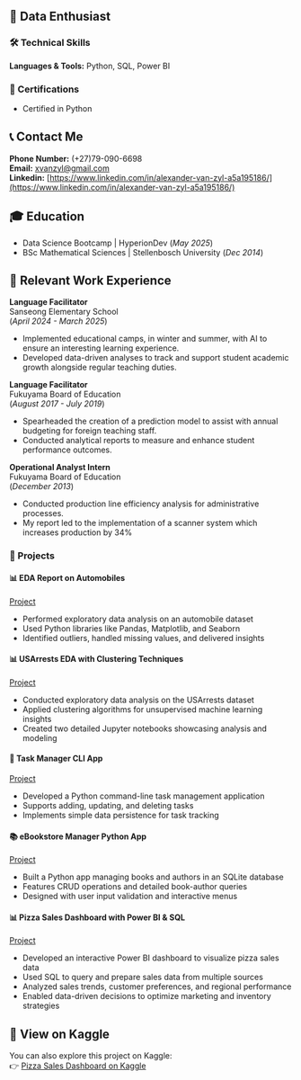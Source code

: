 ## 👋 Data Enthusiast

### 🛠️ Technical Skills  
**Languages & Tools:** Python, SQL, Power BI

### 📜 Certifications  
- Certified in Python

## 📞 Contact Me 
**Phone Number:** (+27)79-090-6698    
**Email:** xvanzyl@gmail.com  
**Linkedin:** [https://www.linkedin.com/in/alexander-van-zyl-a5a195186/](https://www.linkedin.com/in/alexander-van-zyl-a5a195186/) 

## 🎓 Education 
- Data Science Bootcamp | HyperionDev (_May 2025_)
- BSc Mathematical Sciences | Stellenbosch University (_Dec 2014_)


## 💼 Relevant Work Experience
**Language Facilitator**           
Sanseong Elementary School    
(_April 2024 - March 2025_)
- Implemented educational camps, in winter and summer, with AI to ensure an interesting learning experience.
- Developed data-driven analyses to track and support student academic growth alongside regular teaching duties.
  
**Language Facilitator**           
Fukuyama Board of Education    
(_August 2017 - July 2019_)
- Spearheaded the creation of a prediction model to assist with annual budgeting for foreign teaching staff.
- Conducted analytical reports to measure and enhance student performance outcomes.

**Operational Analyst Intern**           
Fukuyama Board of Education    
(_December 2013_)
- Conducted production line efficiency analysis for administrative processes.
- My report led to the implementation of a scanner system which increases production by 34%


### 📁 Projects  

#### 📊 EDA Report on Automobiles  
[Project](https://github.com/AlexVeeZee/Automobiles-EDA-Report)  
- Performed exploratory data analysis on an automobile dataset  
- Used Python libraries like Pandas, Matplotlib, and Seaborn  
- Identified outliers, handled missing values, and delivered insights

#### 📊 USArrests EDA with Clustering Techniques  
[Project](https://github.com/AlexVeeZee/US-Arrests-Analysis)  
- Conducted exploratory data analysis on the USArrests dataset  
- Applied clustering algorithms for unsupervised machine learning insights  
- Created two detailed Jupyter notebooks showcasing analysis and modeling

#### 🐍 Task Manager CLI App  
[Project](https://github.com/AlexVeeZee/Task_Manager)  
- Developed a Python command-line task management application  
- Supports adding, updating, and deleting tasks  
- Implements simple data persistence for task tracking

#### 📚 eBookstore Manager Python App  
[Project](https://github.com/AlexVeeZee/Bookstore_Inventory_Manager)  
- Built a Python app managing books and authors in an SQLite database  
- Features CRUD operations and detailed book-author queries  
- Designed with user input validation and interactive menus

#### 📊 Pizza Sales Dashboard with Power BI & SQL  
[Project](https://github.com/AlexVeeZee/Pizza_Sales)  
- Developed an interactive Power BI dashboard to visualize pizza sales data  
- Used SQL to query and prepare sales data from multiple sources  
- Analyzed sales trends, customer preferences, and regional performance  
- Enabled data-driven decisions to optimize marketing and inventory strategies
## 🔗 View on Kaggle
You can also explore this project on Kaggle:  
👉 [Pizza Sales Dashboard on Kaggle](https://www.kaggle.com/datasets/alexveezee/dashboard-addressing-the-kpis-of-a-pizza-company/data)
